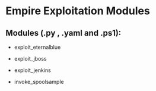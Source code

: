 # Empire Exploitation Modules

## Modules (.py , .yaml and .ps1):

 - exploit_eternalblue

 - exploit_jboss

 - exploit_jenkins

 - invoke_spoolsample
